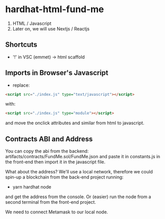 # hardhat-html-fund-me

1. HTML / Javascript
2. Later on, we will use Nextjs / Reactjs

## Shortcuts

- '!' in VSC (emmet) -> html scaffold

## Imports in Browser's Javascript

- replace:

```html
<script src="./index.js" type="text/javascript"></script>
```

with:

```html
<script src="./index.js" type="module"></script>
```

and move the onclick attributes and similar
from html to javascript.

## Contracts ABI and Address

You can copy the abi from the backend:
artifacts/contracts/FundMe.sol/FundMe.json
and paste it in constants.js in the front-end
then import it in the javascript file.

What about the address?
We'll use a local network, therefore we could spin-up a blockchain
from the back-end project running:

- yarn hardhat node

and get the address from the console.
Or (easier) run the node from a second terminal from the front-end project.

We need to connect Metamask to our local node.

